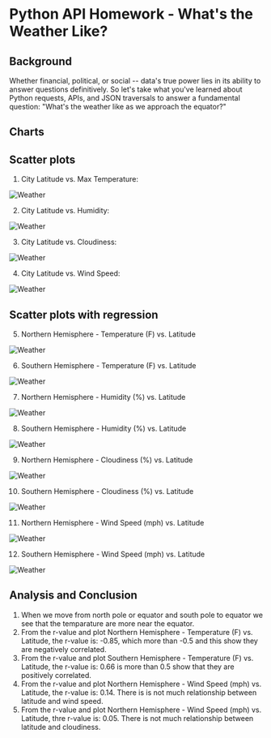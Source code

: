 # Python API Homework - What's the Weather Like?

## Background

Whether financial, political, or social -- data's true power lies in its ability to answer questions definitively. So let's take what you've learned about Python requests, APIs, and JSON traversals to answer a fundamental question: "What's the weather like as we approach the equator?"

## Charts
## Scatter plots
1. City Latitude vs. Max Temperature:

![Weather](/Images/ScatterCityLatitudeMaxTemperature.png)

2. City Latitude vs. Humidity:

![Weather](/Images/ScatterCityLatitudeHumidity.png)

3. City Latitude vs. Cloudiness:

![Weather](/Images/ScatterCityLatitudeCloudiness.png)

4. City Latitude vs. Wind Speed:

![Weather](/Images/ScatterCityLatitudeWindSpeed.png)

## Scatter plots with regression

5. Northern Hemisphere - Temperature (F) vs. Latitude

![Weather](/Images/ScatterNHLatitudeMaxTempRegression.png)

6. Southern Hemisphere - Temperature (F) vs. Latitude

![Weather](/Images/ScatterSHLatitudeMaxTempRegression.png)

7. Northern Hemisphere - Humidity (%) vs. Latitude

![Weather](/Images/ScatternHLatitudeHumidityRegression.png)

8. Southern Hemisphere - Humidity (%) vs. Latitude

![Weather](/Images/ScatterSHLatitudeHumidityRegression.png)

9. Northern Hemisphere - Cloudiness (%) vs. Latitude

![Weather](/Images/ScatterNHLatitudeCloudinessRegression.png)

10. Southern Hemisphere - Cloudiness (%) vs. Latitude

![Weather](/Images/ScatterSHLatitudeCloudinessRegression.png)

11. Northern Hemisphere - Wind Speed (mph) vs. Latitude

![Weather](/Images/ScatterNHLatitudeWindSpeedRegression.png)

12. Southern Hemisphere - Wind Speed (mph) vs. Latitude

![Weather](/Images/ScatterSHLatitudeWindSpeedRegression.png)

## Analysis and Conclusion
1. When we move from north pole or equator and south pole to equator we see that the temparature are more near the equator.
2. From the r-value and plot Northern Hemisphere - Temperature (F) vs. Latitude, the r-value is: -0.85, which more than -0.5 and this show they are negatively correlated.
3. From the r-value and plot Southern Hemisphere - Temperature (F) vs. Latitude, the r-value is: 0.66 is more than 0.5 show that they are positively correlated.
4. From the r-value and plot Northern Hemisphere - Wind Speed (mph) vs. Latitude, the r-value is: 0.14. There is is not much relationship between latitude and wind speed.
5. From the r-value and plot Northern Hemisphere - Wind Speed (mph) vs. Latitude, thre r-value is: 0.05. There is not much relationship between latitude and cloudiness.